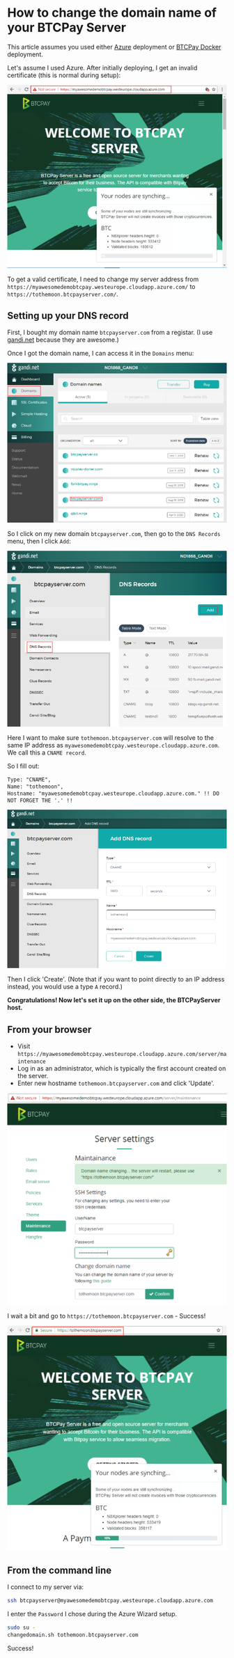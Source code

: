 # How to change the domain name of your BTCPay Server

This article assumes you used either [Azure](https://github.com/btcpayserver/btcpayserver-azure) deployment or [BTCPay Docker](https://github.com/btcpayserver/btcpayserver-docker) deployment.

Let's assume I used Azure. After initially deploying, I get an invalid certificate (this is normal during setup):

![InvalidCertificate](img/InvalidCertificate.png)

To get a valid certificate, I need to change my server address from `https://myawesomedemobtcpay.westeurope.cloudapp.azure.com/` to `https://tothemoon.btcpayserver.com/`.

## Setting up your DNS record

First, I bought my domain name `btcpayserver.com` from a registar. (I use [gandi.net](https://gandi.net/) because they are awesome.)

Once I got the domain name, I can access it in the `Domains` menu:

![Gandi1](img/Gandi1.png)

So I click on my new domain `btcpayserver.com`, then go to the `DNS Records` menu, then I click `Add`:

![Gandi2](img/Gandi2.png)

Here I want to make sure `tothemoon.btcpayserver.com` will resolve to the same IP address as `myawesomedemobtcpay.westeurope.cloudapp.azure.com`. We call this a `CNAME record`.

So I fill out:

```
Type: "CNAME", 
Name: "tothemoon", 
Hostname: "myawesomedemobtcpay.westeurope.cloudapp.azure.com." !! DO NOT FORGET THE '.' !!
```

![Gandi3](img/Gandi3.png)

Then I click 'Create'. (Note that if you want to point directly to an IP address instead, you would use a type `A` record.)

**Congratulations! Now let's set it up on the other side, the BTCPayServer host.**

## From your browser

* Visit `https://myawesomedemobtcpay.westeurope.cloudapp.azure.com/server/maintenance`
* Log in as an administrator, which is typically the first account created on the server.
* Enter new hostname `tothemoon.btcpayserver.com` and click 'Update'.

![Maintenance](img/Maintenance.png)

I wait a bit and go to `https://tothemoon.btcpayserver.com` - Success!

![Maintenance2](img/Maintenance2.png)

## From the command line

I connect to my server via:

```bash
ssh btcpayserver@myawesomedemobtcpay.westeurope.cloudapp.azure.com
```

I enter the `Password` I chose during the Azure Wizard setup.

```bash
sudo su -
changedomain.sh tothemoon.btcpayserver.com
```

Success!
